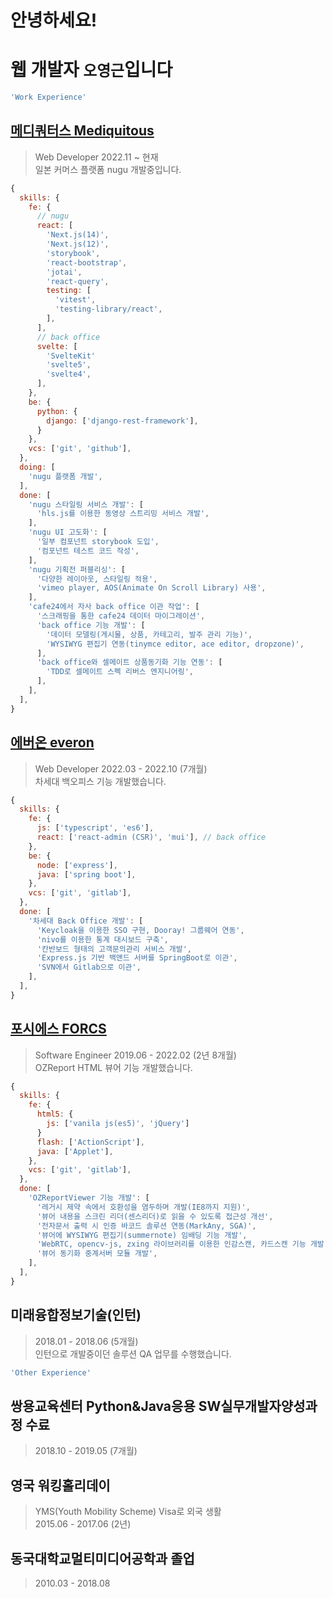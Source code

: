 # 안녕하세요!
# 웹 개발자 `오영근`입니다

```js
'Work Experience'
```

##  [메디쿼터스 Mediquitous](https://mediquitous.com/NUGU)
> Web Developer 2022.11 ~ 현재 \
> 일본 커머스 플랫폼 nugu 개발중입니다.

```js
{
  skills: {
    fe: {
      // nugu
      react: [
        'Next.js(14)',
        'Next.js(12)',
        'storybook',
        'react-bootstrap',
        'jotai',
        'react-query',
        testing: [
          'vitest',
          'testing-library/react',
        ],
      ],
      // back office
      svelte: [
        'SvelteKit'
        'svelte5',
        'svelte4',
      ],
    },
    be: {
      python: {
        django: ['django-rest-framework'],
      }
    },
    vcs: ['git', 'github'],
  },
  doing: [
    'nugu 플랫폼 개발',
  ],
  done: [
    'nugu 스타일링 서비스 개발': [
      'hls.js를 이용한 동영상 스트리밍 서비스 개발',
    ],
    'nugu UI 고도화': [
      '일부 컴포넌트 storybook 도입',
      '컴포넌트 테스트 코드 작성',
    ],
    'nugu 기획전 퍼블리싱': [
      '다양한 레이아웃, 스타일링 적용',
      'vimeo player, AOS(Animate On Scroll Library) 사용',
    ],
    'cafe24에서 자사 back office 이관 작업': [
      '스크래핑을 통한 cafe24 데이터 마이그레이션',
      'back office 기능 개발': [
        '데이터 모델링(게시물, 상품, 카테고리, 발주 관리 기능)',
        'WYSIWYG 편집기 연동(tinymce editor, ace editor, dropzone)',
      ],
      'back office와 셀메이트 상품동기화 기능 연동': [
        'TDD로 셀메이트 스펙 리버스 엔지니어링',
      ],
    ],
  ],
}
```


## [에버온 everon](https://www.everon.co.kr/)
> Web Developer 2022.03 - 2022.10 (7개월) \
> 차세대 백오피스 기능 개발했습니다.

```js
{
  skills: {
    fe: {
      js: ['typescript', 'es6'],
      react: ['react-admin (CSR)', 'mui'], // back office
    },
    be: {
      node: ['express'],
      java: ['spring boot'],
    },
    vcs: ['git', 'gitlab'],
  },
  done: [
    '차세대 Back Office 개발': [
      'Keycloak을 이용한 SSO 구현, Dooray! 그룹웨어 연동',
      'nivo를 이용한 통계 대시보드 구축',
      '칸반보드 형태의 고객문의관리 서비스 개발',
      'Express.js 기반 백앤드 서버를 SpringBoot로 이관',
      'SVN에서 Gitlab으로 이관',
    ],
  ],
}
```

## [포시에스 FORCS](https://www.forcs.com/kr/)
> Software Engineer 2019.06 - 2022.02 (2년 8개월) \
> OZReport HTML 뷰어 기능 개발했습니다.

```js
{
  skills: {
    fe: {
      html5: {
        js: ['vanila js(es5)', 'jQuery']
      }
      flash: ['ActionScript'],
      java: ['Applet'],
    },
    vcs: ['git', 'gitlab'],
  },
  done: [
    'OZReportViewer 기능 개발': [
      '레거시 제약 속에서 호환성을 염두하며 개발(IE8까지 지원)',
      '뷰어 내용을 스크린 리더(센스리더)로 읽을 수 있도록 접근성 개선',
      '전자문서 출력 시 인증 바코드 솔루션 연동(MarkAny, SGA)',
      '뷰어에 WYSIWYG 편집기(summernote) 임배딩 기능 개발',
      'WebRTC, opencv-js, zxing 라이브러리를 이용한 인감스캔, 카드스캔 기능 개발',
      '뷰어 동기화 중계서버 모듈 개발',
    ],
  ],
}
```


## 미래융합정보기술(인턴)
> 2018.01 - 2018.06 (5개월) \
> 인턴으로 개발중이던 솔루션 QA 업무를 수행했습니다.


```js
'Other Experience' 
```

## 쌍용교육센터 Python&Java응용 SW실무개발자양성과정 수료
> 2018.10 - 2019.05 (7개월) 
 
  
## 영국 워킹홀리데이
> YMS(Youth Mobility Scheme) Visa로 외국 생활 \
> 2015.06 - 2017.06 (2년) 
 
 
## 동국대학교멀티미디어공학과 졸업
> 2010.03 - 2018.08 
